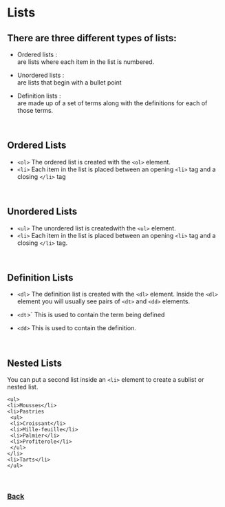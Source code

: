 #  Lists

## There are three different types of lists:

* Ordered lists : <br>
 are lists where each item in the list is numbered. 

* Unordered lists : <br>
are lists that begin with a bullet point

* Definition lists : <br>
are made up of a set of terms along with the definitions for each of those terms.

<br>

## Ordered Lists
* `<ol>` The ordered list is created with the `<ol>` element.
* `<li>` Each item in the list is placed between an opening `<li>` tag and a closing `</li>` tag

<br>

## Unordered Lists
* `<ul>` The unordered list is createdwith the `<ul>` element.
* `<li>` Each item in the list is placed between an opening `<li>` tag and a closing `</li>` tag. 

<br>

## Definition Lists
* `<dl>` The definition list is created with the `<dl>` element. Inside the `<dl>` element you will usually see pairs of `<dt>` and `<dd>` elements.

* `<dt`>` This is used to contain the term being defined   

* `<dd>` This is used to contain the definition.

<br>

## Nested Lists 
You can put a second list inside an `<li>` element to create a sublist or nested list.

`<ul>` <br>
`<li>Mousses</li>` <br>
`<li>Pastries` <br>
 ` <ul>` <br>
 ` <li>Croissant</li>` <br>
 ` <li>Mille-feuille</li>` <br>
 ` <li>Palmier</li>` <br>
 ` <li>Profiterole</li>` <br>
 ` </ul>` <br>
`</li>` <br>
`<li>Tarts</li>` <br>
`</ul>` <br>

<br>

### [Back](https://raghadmustafa96.github.io/reading-notes/README-3)